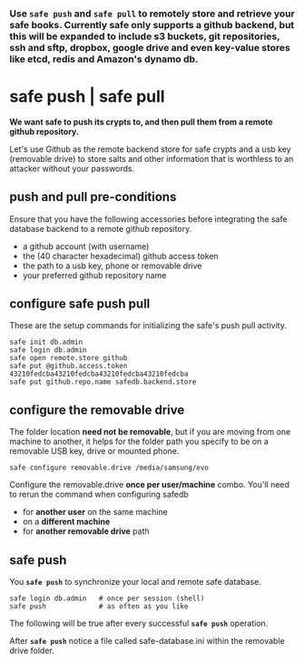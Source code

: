 
### Use `safe push` and `safe pull` to remotely store and retrieve your safe books. Currently safe only supports a github backend, but this will be expanded to include s3 buckets, git repositories, ssh and sftp, dropbox, google drive and even key-value stores like etcd, redis and Amazon's dynamo db.

# safe push | safe pull

**We want safe to push its crypts to, and then pull them from a remote github repository.**

Let's use Github as the remote backend store for safe crypts and a usb key (removable drive) to store salts and other information that is worthless to an attacker without your passwords.

## push and pull pre-conditions

Ensure that you have the following accessories before integrating the safe database backend to a remote github repository.

- a github account (with username)
- the (40 character hexadecimal) github access token
- the path to a usb key, phone or removable drive
- your preferred github repository name

## configure safe push pull

These are the setup commands for initializing the safe's push pull activity.

```
safe init db.admin
safe login db.admin
safe open remote.store github
safe put @github.access.token 43210fedcba43210fedcba43210fedcba43210fedcba
safe put github.repo.name safedb.backend.store
```

## configure the removable drive

The folder location **need not be removable**, but if you are moving from one machine to another, it helps for the folder path you specify to be on a removable USB key, drive or mounted phone.

```
safe configure removable.drive /media/samsung/evo
```

Configure the removable.drive **once per user/machine** combo. You'll need to rerun the command when configuring safedb

- for **another user** on the same machine
- on a **different machine**
- for **another removable drive** path

## safe push

You **`safe push`** to synchronize your local and remote safe database.

```
safe login db.admin   # once per session (shell)
safe push             # as often as you like
```

The following will be true after every successful **`safe push`** operation.

After **`safe push`** notice a file called safe-database.ini within the removable drive folder.

